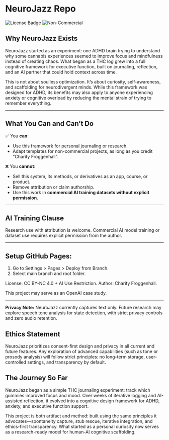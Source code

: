 # NeuroJazz Repo

![License Badge](https://img.shields.io/badge/license-CC%20BY--NC%204.0-green)
![Non-Commercial](https://img.shields.io/badge/usage-Non--Commercial-blue)

## Why NeuroJazz Exists

NeuroJazz started as an experiment: one ADHD brain trying to understand why some cannabis experiences seemed to improve focus and mindfulness instead of creating chaos. What began as a THC log grew into a full cognitive framework for executive function, built on journaling, reflection, and an AI partner that could hold context across time.

This is not about soulless optimization. It’s about curiosity, self-awareness, and scaffolding for neurodivergent minds. While this framework was designed for ADHD, its benefits may also apply to anyone experiencing anxiety or cognitive overload by reducing the mental strain of trying to remember everything.

---

## What You Can and Can’t Do

✅ You **can**:
- Use this framework for personal journaling or research.
- Adapt templates for non-commercial projects, as long as you credit "Charity Froggenhall".

❌ You **cannot**:
- Sell this system, its methods, or derivatives as an app, course, or product.
- Remove attribution or claim authorship.
- Use this work in **commercial AI training datasets without explicit permission**.

---

## AI Training Clause
Research use with attribution is welcome. Commercial AI model training or dataset use requires explicit permission from the author.

---

## Setup GitHub Pages:
1. Go to Settings > Pages > Deploy from Branch.
2. Select main branch and root folder.

License: CC BY-NC 4.0 + AI Use Restriction.
Author: Charity Froggenhall.

This project may serve as an OpenAI case study.


---

**Privacy Note:** NeuroJazz currently captures text only. Future research may explore speech tone analysis for state detection, with strict privacy controls and zero audio retention.

## Ethics Statement
NeuroJazz prioritizes consent-first design and privacy in all current and future features. Any exploration of advanced capabilities (such as tone or prosody analysis) will follow strict principles: no long-term storage, user-controlled settings, and transparency by default.


## The Journey So Far
NeuroJazz began as a simple THC journaling experiment: track which gummies improved focus and mood. Over weeks of iterative logging and AI-assisted reflection, it evolved into a cognitive design framework for ADHD, anxiety, and executive function support. 

This project is both artifact and method: built using the same principles it advocates—spontaneity capture, stub rescue, iterative integration, and ethics-first transparency. What started as a personal curiosity now serves as a research-ready model for human-AI cognitive scaffolding.
